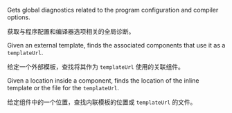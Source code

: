 Gets global diagnostics related to the program configuration and compiler options.

获取与程序配置和编译器选项相关的全局诊断。

Given an external template, finds the associated components that use it as a `templateUrl`.

给定一个外部模板，查找将其作为 `templateUrl` 使用的关联组件。

Given a location inside a component, finds the location of the inline template or the file for
the `templateUrl`.

给定组件中的一个位置，查找内联模板的位置或 `templateUrl` 的文件。